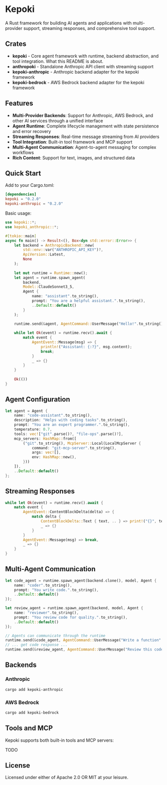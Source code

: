 # Kepoki

A Rust framework for building AI agents and applications with multi-provider 
support, streaming responses, and comprehensive tool support.

## Crates

* **kepoki** - Core agent framework with runtime, backend abstraction, and tool integration. What this README is about.
* **anthropoki** - Standalone Anthropic API client with streaming support
* **kepoki-anthropic** - Anthropic backend adapter for the kepoki framework
* **kepoki-bedrock** - AWS Bedrock backend adapter for the kepoki framework

## Features

* **Multi-Provider Backends**: Support for Anthropic, AWS Bedrock, and other AI services through a unified interface
* **Agent Runtime**: Complete lifecycle management with state persistence and error recovery
* **Streaming Responses**: Real-time message streaming from AI providers
* **Tool Integration**: Built-in tool framework and MCP support
* **Multi-Agent Communication**: Agent-to-agent messaging for complex workflows
* **Rich Content**: Support for text, images, and structured data

## Quick Start

Add to your Cargo.toml:

```toml
[dependencies]
kepoki = "0.2.0"
kepoki-anthropic = "0.2.0"
```

Basic usage:

```rust
use kepoki::*;
use kepoki_anthropic::*;

#[tokio::main]
async fn main() -> Result<(), Box<dyn std::error::Error>> {
    let backend = AnthropicBackend::new(
        std::env::var("ANTHROPIC_API_KEY")?,
        ApiVersion::Latest,
        None
    );
    
    let mut runtime = Runtime::new();
    let agent = runtime.spawn_agent(
        backend,
        Model::ClaudeSonnet3_5,
        Agent {
            name: "assistant".to_string(),
            prompt: "You are a helpful assistant.".to_string(),
            ..Default::default()
        }
    );

    runtime.send(&agent, AgentCommand::UserMessage("Hello!".to_string()))?;
    
    while let Ok(event) = runtime.recv().await {
        match event {
            AgentEvent::Message(msg) => {
                println!("Assistant: {:?}", msg.content);
                break;
            }
            _ => {}
        }
    }
    
    Ok(())
}
```

## Agent Configuration

```rust
let agent = Agent {
    name: "code-assistant".to_string(),
    description: "Helps with coding tasks".to_string(),
    prompt: "You are an expert programmer.".to_string(),
    temperature: 0.7,
    tools: vec!["git".parse()?, "file-ops".parse()?],
    mcp_servers: HashMap::from([
        ("git".to_string(), McpServer::Local(LocalMcpServer {
            command: "git-mcp-server".to_string(),
            args: vec![],
            env: HashMap::new(),
        }))
    ]),
    ..Default::default()
};
```


## Streaming Responses

```rust
while let Ok(event) = runtime.recv().await {
    match event {
        AgentEvent::ContentBlockDelta(delta) => {
            match delta {
                ContentBlockDelta::Text { text, .. } => print!("{}", text),
                _ => {}
            }
        }
        AgentEvent::Message(msg) => break,
        _ => {}
    }
}
```

## Multi-Agent Communication

```rust
let code_agent = runtime.spawn_agent(backend.clone(), model, Agent {
    name: "coder".to_string(),
    prompt: "You write code.".to_string(),
    ..Default::default()
});

let review_agent = runtime.spawn_agent(backend, model, Agent {
    name: "reviewer".to_string(), 
    prompt: "You review code for quality.".to_string(),
    ..Default::default()
});

// Agents can communicate through the runtime
runtime.send(&code_agent, AgentCommand::UserMessage("Write a function".to_string()))?;
// ... get code response ...
runtime.send(&review_agent, AgentCommand::UserMessage("Review this code".to_string()))?;
```

## Backends

### Anthropic
```bash
cargo add kepoki-anthropic
```

### AWS Bedrock
```bash
cargo add kepoki-bedrock
```

## Tools and MCP

Kepoki supports both built-in tools and MCP servers:

TODO

## License

Licensed under either of Apache 2.0 OR MIT at your leisure.
